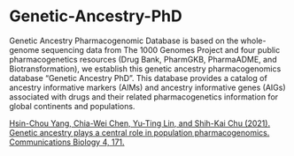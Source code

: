 # Genetic-Ancestry-PhD
Genetic Ancestry Pharmacogenomic Database is based on the whole-genome sequencing data from The 1000 Genomes Project and four public pharmacogenetics resources (Drug Bank, PharmGKB, PharmaADME, and Biotransformation), we establish this genetic ancestry pharmacogenomics database “Genetic Ancestry PhD”. This database provides a catalog of ancestry informative markers (AIMs) and ancestry informative genes (AIGs) associated with drugs and their related pharmacogenetics information for global continents and populations.

[Hsin-Chou Yang, Chia-Wei Chen, Yu-Ting Lin, and Shih-Kai Chu (2021). Genetic ancestry plays a central role in population pharmacogenomics. Communications Biology 4, 171.](https://rdcu.be/ceOYF)
